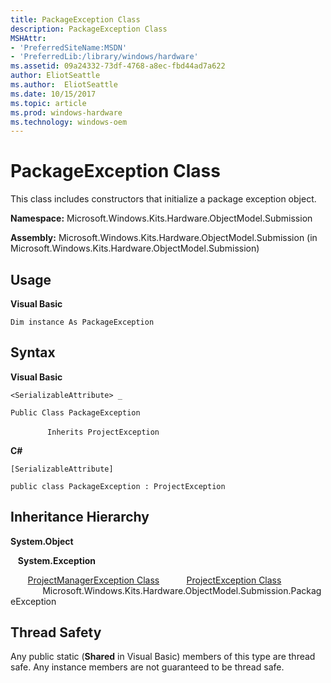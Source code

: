 ```yaml
---
title: PackageException Class
description: PackageException Class
MSHAttr:
- 'PreferredSiteName:MSDN'
- 'PreferredLib:/library/windows/hardware'
ms.assetid: 09a24332-73df-4768-a8ec-fbd44ad7a622
author: EliotSeattle
ms.author:  EliotSeattle
ms.date: 10/15/2017
ms.topic: article
ms.prod: windows-hardware
ms.technology: windows-oem
---
```


# PackageException Class


This class includes constructors that initialize a package exception object.

**Namespace:** Microsoft.Windows.Kits.Hardware.ObjectModel.Submission

**Assembly:** Microsoft.Windows.Kits.Hardware.ObjectModel.Submission (in Microsoft.Windows.Kits.Hardware.ObjectModel.Submission)

## <span id="Usage"></span><span id="usage"></span><span id="USAGE"></span>Usage


**Visual Basic**

`Dim instance As PackageException`

## <span id="Syntax"></span><span id="syntax"></span><span id="SYNTAX"></span>Syntax


**Visual Basic**

`<SerializableAttribute> _`

`Public Class PackageException`

               `Inherits ProjectException`

**C#**

`[SerializableAttribute]`

`public class PackageException : ProjectException`

## <span id="Inheritance_Hierarchy"></span><span id="inheritance_hierarchy"></span><span id="INHERITANCE_HIERARCHY"></span>Inheritance Hierarchy


**System.Object**

   **System.Exception**

       [ProjectManagerException Class](projectmanagerexception-class.md)           [ProjectException Class](projectexception-class.md)              Microsoft.Windows.Kits.Hardware.ObjectModel.Submission.PackageException

## <span id="Thread_Safety"></span><span id="thread_safety"></span><span id="THREAD_SAFETY"></span>Thread Safety


Any public static (**Shared** in Visual Basic) members of this type are thread safe. Any instance members are not guaranteed to be thread safe.

 

 






